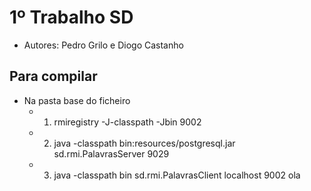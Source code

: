 # 1º Trabalho SD

- Autores: Pedro Grilo e Diogo Castanho

## Para compilar
- Na pasta base do ficheiro
  - 1. rmiregistry -J-classpath -Jbin 9002
  - 2. java -classpath bin:resources/postgresql.jar sd.rmi.PalavrasServer 9029
  - 3. java -classpath bin sd.rmi.PalavrasClient localhost 9002 ola
